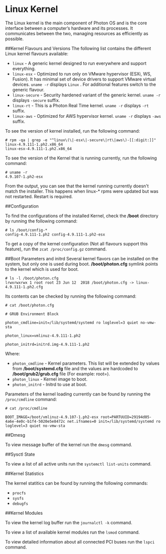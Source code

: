 # Linux Kernel

The Linux kernel is the main component of Photon OS and is the core interface between a computer’s hardware and its processes. It communicates between the two, managing resources as efficiently as possible.

##Kernel Flavours and Versions
The following list contains the different Linux kernel flavours available:

- `linux` - A generic kernel designed to run everywhere and support everything.
- `linux-esx` - Optimized to run only on VMware hypervisor (ESXi, WS, Fusion). It has minimal set of device drivers to support VMware virtual devices. `uname -r` displays `Linux` . For additional features switch to the generic flavour.
- `linux-secure` - Security hardened variant of the generic kernel. `uname -r` displays `-secure` suffix.
- `linux-rt` - This is a Photon Real Time kernel. `uname -r` displays `-rt` suffix.
- `linux-aws` - Optimized for AWS hypervisor kernel. `uname -r` displays `-aws` suffix.

To see the version of kernel installed, run the following command:
```
# rpm -qa | grep -e "^linux\(\|-esx\|-secure\|rt\|aws\)-[[:digit:]]"
linux-4.9.111-1.ph2.x86_64
linux-esx-4.9.111-1.ph2.x86_64
```

To see the version of the Kernel that is running currently, run the following command:
```
# uname -r
4.9.107-1.ph2-esx
```
From the output, you can see that the kernel running currently doesn't match the installer. This happens when linux-* rpms were updated but was not restarted. Restart is required.

##Configuration

To find the configurations of the installed Kernel, check the **/boot** directory by running the following command:
```
# ls /boot/config-*
config-4.9.111-1.ph2 config-4.9.111-1.ph2-esx
```
To get a copy of the kernel configuration (Not all flavours support this feature), run the `zcat /proc/config.gz` command.

##Boot Parameters and initrd
Several kernel flavors can be installed on the system, but only one is used during boot.
**/boot/photon.cfg** symlink points to the kernel which is used for boot.
```
# ls -l /boot/photon.cfg
lrwxrwxrwx 1 root root 23 Jun 12  2018 /boot/photon.cfg -> linux-4.9.111-1.ph2.cfg
```

Its contents can be checked by running the following command:
```
# cat /boot/photon.cfg

# GRUB Environment Block

photon_cmdline=init=/lib/systemd/systemd ro loglevel=3 quiet no-vmw-sta

photon_linux=vmlinuz-4.9.111-1.ph2

photon_initrd=initrd.img-4.9.111-1.ph2
```

Where:

- `photon_cmdline` - Kernel parameters. This list will be extended by values from **/boot/systemd.cfg** file and the values are hardcoded to **/boot/grub2/grub.cfg** file (For example: root=).
- `photon_linux` - Kernel image to boot.
- `photon_initrd` - Initrd to use at boot.

Parameters of the kernel loading currently can be found by running the `/proc/cmdline` command:
```
# cat /proc/cmdline

BOOT_IMAGE=/boot/vmlinuz-4.9.107-1.ph2-esx root=PARTUUID=29194d05-4a6e-4e0c-b1f4-5020e5e8472c net.ifnames=0 init=/lib/systemd/systemd ro loglevel=3 quiet no-vmw-sta
```

##Dmesg

To view message buffer of the kernel run the `dmesg` command.

##Sysctl State

To view a list of all active units run the `systemctl list-units` command.

##Kernel Statistics

The kernel statitics can be found by running the following commands:

- `procfs`
- `sysfs`
- `debugfs`

##Kernel Modules

To view the kernel log buffer run the `journalctl -k` command.

To view a list of available kernel modules run the `lsmod` command.

To view detailed information about all connected PCI buses run the `lspci` command.

